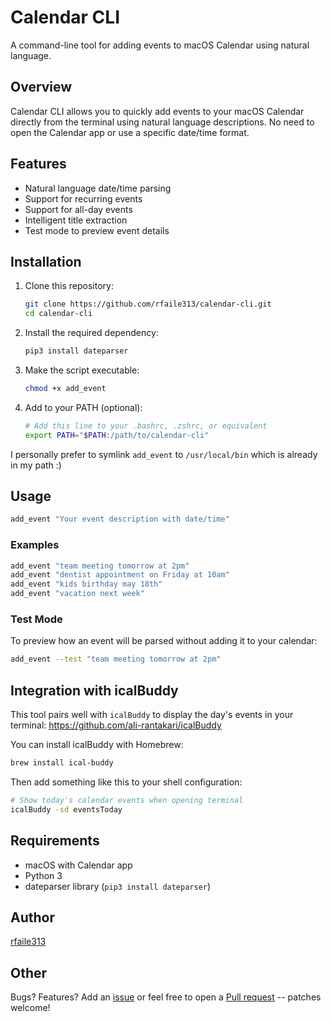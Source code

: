 # Calendar CLI

A command-line tool for adding events to macOS Calendar using natural language.

## Overview

Calendar CLI allows you to quickly add events to your macOS Calendar directly from the terminal using natural language descriptions. No need to open the Calendar app or use a specific date/time format.

## Features

- Natural language date/time parsing
- Support for recurring events
- Support for all-day events
- Intelligent title extraction
- Test mode to preview event details

## Installation

1. Clone this repository:
   ```bash
   git clone https://github.com/rfaile313/calendar-cli.git
   cd calendar-cli
   ```

2. Install the required dependency:
   ```bash
   pip3 install dateparser
   ```

3. Make the script executable:
   ```bash
   chmod +x add_event
   ```

4. Add to your PATH (optional):
   ```bash
   # Add this line to your .bashrc, .zshrc, or equivalent
   export PATH="$PATH:/path/to/calendar-cli"
   ```

I personally prefer to symlink `add_event` to `/usr/local/bin` which is already in my path :) 

## Usage

```bash
add_event "Your event description with date/time"
```

### Examples

```bash
add_event "team meeting tomorrow at 2pm"
add_event "dentist appointment on Friday at 10am"
add_event "kids birthday may 18th"
add_event "vacation next week"
```

### Test Mode

To preview how an event will be parsed without adding it to your calendar:

```bash
add_event --test "team meeting tomorrow at 2pm"
```

## Integration with icalBuddy

This tool pairs well with `icalBuddy` to display the day's events in your terminal: https://github.com/ali-rantakari/icalBuddy

You can install icalBuddy with Homebrew:

```bash
brew install ical-buddy
```

Then add something like this to your shell configuration:

```bash
# Show today's calendar events when opening terminal
icalBuddy -sd eventsToday
```

## Requirements

- macOS with Calendar app
- Python 3
- dateparser library (`pip3 install dateparser`)

## Author

[rfaile313](https://github.com/rfaile313)

## Other

Bugs? Features? Add an [issue](https://github.com/rfaile313/calendar-cli/issues) or feel free to open a [Pull request](https://github.com/rfaile313/calendar-cli/pulls) -- patches welcome!

